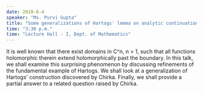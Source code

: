 ```yaml
---
date: 2010-6-4
speaker: "Ms. Purvi Gupta"
title: "Some generalizations of Hartogs' lemma on analytic continuation"
time: "3:30 p.m." 
time: "Lecture Hall - I, Dept. of Mathematics"
---
```

It is well known that there exist domains in C^n, n > 1, such that all functions holomorphic therein extend holomorphically past the boundary. In this talk, we shall examine this surprising phenomenon by discussing refinements of the fundamental example of Hartogs. We shall look at a generalization of Hartogs' construction discovered by Chirka. Finally, we shall provide a partial answer to a related question raised by Chirka.
